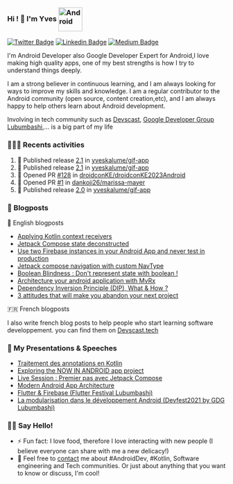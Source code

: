 ### Hi ! 👋 I'm Yves <img align="center" alt="Android" width="55" src="https://media.giphy.com/media/Y4bzv6DYbYzy8jDnoW/giphy.gif" />

[![Twitter Badge](https://img.shields.io/badge/-@kalumeyves-1ca0f1?style=flat-square&labelColor=1ca0f1&logo=twitter&logoColor=white&link=https://twitter.com/kalumeyves)](https://twitter.com/kalumeyves) [![Linkedin Badge](https://img.shields.io/badge/-yveskalume-blue?style=flat-square&logo=Linkedin&logoColor=white&link=https://www.linkedin.com/in/yveskalume)](https://www.linkedin.com/in/yveskalume) [![Medium Badge](https://img.shields.io/badge/-@yveskalume-03a57a?style=flat-square&labelColor=000000&logo=Medium&link=https://medium.com/@yveskalume/)](https://medium.com/@yveskalume/)

I'm Android Developer also Google Developer Expert for Android,I love making high quality apps, one of my best strengths is how I try to understand things deeply.

I am a strong believer in continuous learning, and I am always looking for ways to improve my skills and knowledge. I am a regular contributor to the Android community (open source, content creation,etc), and I am always happy to help others learn about Android development.

Involving in tech community such as [Devscast](http://devscast.tech/), [Google Developer Group Lubumbashi](https://gdg.community.dev/gdg-lubumbashi/),... is a big part of my life 

<h3> 👨🏾‍💻 Recents activities </h3>

<!--START_SECTION:activity-->
1. 🚀 Published release [2.1](https://github.com/2.1) in [yveskalume/gif-app](https://github.com/yveskalume/gif-app)
2. 🚀 Published release [2.1](https://github.com/2.1) in [yveskalume/gif-app](https://github.com/yveskalume/gif-app)
3. 💪 Opened PR [#128](https://github.com/droidconKE/droidconKE2023Android/pull/128) in [droidconKE/droidconKE2023Android](https://github.com/droidconKE/droidconKE2023Android)
4. 💪 Opened PR [#1](https://github.com/dankoji26/marissa-mayer/pull/1) in [dankoji26/marissa-mayer](https://github.com/dankoji26/marissa-mayer)
5. 🚀 Published release [2.0](https://github.com/2.0) in [yveskalume/gif-app](https://github.com/yveskalume/gif-app)
<!--END_SECTION:activity-->

<h3> 📙 Blogposts </h3>

🏴󠁧󠁢󠁥󠁮󠁧󠁿 English blogposts

- [Applying Kotlin context receivers](https://medium.com/proandroiddev/applying-kotlin-context-receivers-5f2ad2ec4043)
- [Jetpack Compose state deconstructed](https://medium.com/proandroiddev/jetpack-compose-state-deconstructed-68c6b957f0be)
- [Use two Firebase instances in your Android App and never test in production](https://yveskalume.medium.com/use-two-firebase-instances-in-your-android-app-and-never-test-in-production-21e4e4459e55?source=rss-1636dbeb3562------2)
- [Jetpack compose navigation with custom NavType](https://proandroiddev.com/jetpack-compose-navigation-with-custom-navtype-9b44dd8820e?source=rss-1636dbeb3562------2)
- [Boolean Blindness : Don't represent state with boolean !](https://kalume.hashnode.dev/boolean-blindness-dont-represent-state-with-boolean)
- [Architecture your android application with MvRx](https://proandroiddev.com/architecture-your-android-application-with-mvrx-345ccbf4969c?source=rss-1636dbeb3562------2)
- [Dependency Inversion Principle (DIP), What & How ?](https://kalume.hashnode.dev/dependency-inversion-principle-dip-what-and-how)
- [3 attitudes that will make you abandon your next project](https://kalume.hashnode.dev/3-attitudes-that-will-make-you-abandon-your-next-project)

🇫🇷  French blogposts

I also write french blog posts to help people who start learning software developpement. you can find them on [Devscast.tech](https://devscast.tech/posts)

<h3>🎤 My Presentations & Speeches</h3>

- [Traitement des annotations en Kotlin](https://docs.google.com/presentation/d/106qb72v5McBDuuxWvfySARZo5xYOjG2uV4P7rk9DFys/edit?usp=sharing)
- [Exploring the NOW IN ANDROID app project](https://docs.google.com/presentation/d/1waS1rZMdC81i9ECbQDuKk3wzA0XzV3IRsCN2xDwGXGs/edit?usp=sharing&resourcekey=0-8XeUyacMkNw9THc5Ijtf6g)
- [Live Session : Premier pas avec Jetpack Compose](https://www.youtube.com/watch?v=OfixcgQwFnw)
- [Modern Android App Architecture](https://youtu.be/DMjSOPFIpXI)
- [Flutter & Firebase (Flutter Festival Lubumbashi)](https://docs.google.com/presentation/d/1vR37H_Ok4hjNVJrv30GBNwviOCzEaQkjAhTHDC72yIo/edit?usp=sharing)
- [La modularisation dans le développement Android (Devfest2021 by GDG Lubumbashi)](https://docs.google.com/presentation/d/1u_Q0bQuL1mOZLop59Cui5tu24xazW32jQUpKm1FJl9I/edit?usp=sharing)

<h3> 👋🏾 Say Hello! </h3>

- ⚡ Fun fact: I love food, therefore I love interacting with new people (I believe everyone can share with me a new delicacy!)
- 💬 Feel free to [contact](https://twitter.com/kalumeyves) me about #AndroidDev, #Kotlin, Software engineering and Tech communities. Or just about anything that you want to know or discuss, I'm cool!

<!--
**YvesKalume/yveskalume** is a ✨ _special_ ✨ repository because its `README.md` (this file) appears on your GitHub profile.
-->
